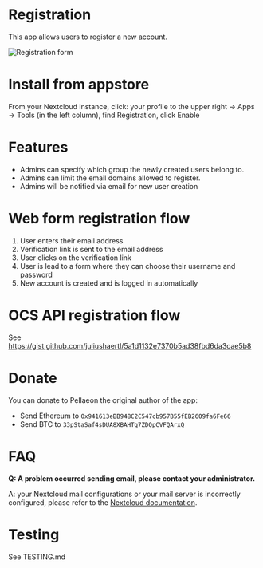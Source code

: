 # Registration
This app allows users to register a new account.

![Registration form](https://raw.githubusercontent.com/nextcloud/registration/master/docs/demo.gif)

# Install from appstore

From your Nextcloud instance, click: your profile to the upper right -> Apps -> Tools (in the left column), find Registration, click Enable

# Features

- Admins can specify which group the newly created users belong to.
- Admins can limit the email domains allowed to register.
- Admins will be notified via email for new user creation

# Web form registration flow

1. User enters their email address
2. Verification link is sent to the email address
3. User clicks on the verification link
4. User is lead to a form where they can choose their username and password
5. New account is created and is logged in automatically

# OCS API registration flow

See https://gist.github.com/juliushaertl/5a1d1132e7370b5ad38fbd6da3cae5b8

# Donate

You can donate to Pellaeon the original author of the app:

* Send Ethereum to `0x941613eBB948C2C547cb957B55fEB2609fa6Fe66`
* Send BTC to `33pStaSaf4sDUA8XBAHTq7ZDQpCVFQArxQ`

# FAQ

**Q: A problem occurred sending email, please contact your administrator.**

A: your Nextcloud mail configurations or your mail server is incorrectly configured, please refer to the [Nextcloud documentation](https://docs.nextcloud.com/server/latest/admin_manual/configuration_server/email_configuration.html).

# Testing

See TESTING.md
